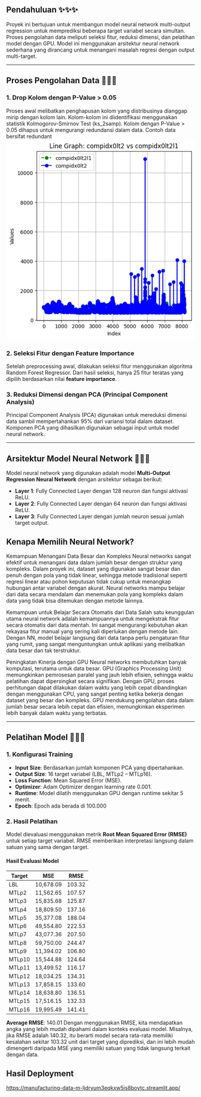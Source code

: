 ## Pendahuluan ✨✨✨

Proyek ini bertujuan untuk membangun model neural network multi-output regression untuk memprediksi beberapa target variabel secara simultan. Proses pengolahan data meliputi seleksi fitur, reduksi dimensi, dan pelatihan model dengan GPU. Model ini menggunakan arsitektur neural network sederhana yang dirancang untuk menangani masalah regresi dengan output multi-target.

---

## Proses Pengolahan Data 🌟🌟🌟

### 1. **Drop Kolom dengan P-Value > 0.05**

Proses awal melibatkan penghapusan kolom yang distribusinya dianggap mirip dengan kolom lain. Kolom-kolom ini diidentifikasi menggunakan statistik Kolmogorov-Smirnov Test (ks\_2samp). Kolom dengan P-Value > 0.05 dihapus untuk mengurangi redundansi dalam data. Contoh data bersifat redundant
![My Image](Sim_dis.png)

### 2. **Seleksi Fitur dengan Feature Importance**

Setelah preprocessing awal, dilakukan seleksi fitur menggunakan algoritma Random Forest Regressor. Dari hasil seleksi, hanya 25 fitur teratas yang dipilih berdasarkan nilai **feature importance**.

### 3. **Reduksi Dimensi dengan PCA (Principal Component Analysis)**

Principal Component Analysis (PCA) digunakan untuk mereduksi dimensi data sambil mempertahankan 95% dari variansi total dalam dataset. Komponen PCA yang dihasilkan digunakan sebagai input untuk model neural network.

---

## Arsitektur Model Neural Network 🤖🤖🤖

Model neural network yang digunakan adalah model **Multi-Output Regression Neural Network** dengan arsitektur sebagai berikut:

- **Layer 1**: Fully Connected Layer dengan 128 neuron dan fungsi aktivasi ReLU.
- **Layer 2**: Fully Connected Layer dengan 64 neuron dan fungsi aktivasi ReLU.
- **Layer 3**: Fully Connected Layer dengan jumlah neuron sesuai jumlah target output.
## Kenapa Memilih Neural Network?
Kemampuan Menangani Data Besar dan Kompleks
Neural networks sangat efektif untuk menangani data dalam jumlah besar dengan struktur yang kompleks. Dalam proyek ini, dataset yang digunakan sangat besar dan penuh dengan pola yang tidak linear, sehingga metode tradisional seperti regresi linear atau pohon keputusan tidak cukup untuk menangkap hubungan antar variabel dengan akurat. Neural networks mampu belajar dari data secara mendalam dan menemukan pola yang kompleks dalam data yang tidak bisa ditemukan dengan metode lainnya.

Kemampuan untuk Belajar Secara Otomatis dari Data
Salah satu keunggulan utama neural network adalah kemampuannya untuk mengekstrak fitur secara otomatis dari data mentah. Ini sangat mengurangi kebutuhan akan rekayasa fitur manual yang sering kali diperlukan dengan metode lain. Dengan NN, model belajar langsung dari data tanpa perlu pengaturan fitur yang rumit, yang sangat menguntungkan untuk aplikasi yang melibatkan data besar dan tak terstruktur.

Peningkatan Kinerja dengan GPU
Neural networks membutuhkan banyak komputasi, terutama untuk data besar. GPU (Graphics Processing Unit) memungkinkan pemrosesan paralel yang jauh lebih efisien, sehingga waktu pelatihan dapat dipersingkat secara signifikan. Dengan GPU, proses perhitungan dapat dilakukan dalam waktu yang lebih cepat dibandingkan dengan menggunakan CPU, yang sangat penting ketika bekerja dengan dataset yang besar dan kompleks. GPU mendukung pengolahan data dalam jumlah besar secara lebih cepat dan efisien, memungkinkan eksperimen lebih banyak dalam waktu yang terbatas.

---

## Pelatihan Model 🚀🚀🚀

### 1. **Konfigurasi Training**

- **Input Size**: Berdasarkan jumlah komponen PCA yang dipertahankan.
- **Output Size**: 16 target variabel (LBL, MTLp2 – MTLp16).
- **Loss Function**: Mean Squared Error (MSE).
- **Optimizer**: Adam Optimizer dengan learning rate 0.001.
- **Runtime**: Model dilatih menggunakan GPU dengan runtime sekitar 5 menit.
- **Epoch**: Epoch ada berada di 100.000

### 2. **Hasil Pelatihan**

Model dievaluasi menggunakan metrik **Root Mean Squared Error (RMSE)** untuk setiap target variabel. RMSE memberikan interpretasi langsung dalam satuan yang sama dengan target.

#### Hasil Evaluasi Model

| Target | MSE       | RMSE   |
| ------ | --------- | ------ |
| LBL    | 10,678.09 | 103.32 |
| MTLp2  | 11,562.65 | 107.57 |
| MTLp3  | 15,835.68 | 125.87 |
| MTLp4  | 18,809.50 | 137.16 |
| MTLp5  | 35,377.08 | 188.04 |
| MTLp6  | 49,554.80 | 222.53 |
| MTLp7  | 43,077.36 | 207.50 |
| MTLp8  | 59,750.00 | 244.47 |
| MTLp9  | 11,394.02 | 106.80 |
| MTLp10 | 15,544.88 | 124.64 |
| MTLp11 | 13,499.52 | 116.17 |
| MTLp12 | 18,034.25 | 134.31 |
| MTLp13 | 17,858.15 | 133.60 |
| MTLp14 | 18,638.80 | 136.51 |
| MTLp15 | 17,516.15 | 132.33 |
| MTLp16 | 19,995.49 | 141.41 |

**Average RMSE**: 140.01
Dengan menggunakan RMSE, kita mendapatkan angka yang lebih mudah dipahami dalam konteks evaluasi model. Misalnya, jika RMSE adalah 140.32, itu berarti model secara rata-rata memiliki kesalahan sekitar 103.32 unit dari target yang diprediksi, dan ini lebih mudah dimengerti daripada MSE yang memiliki satuan yang tidak langsung terkait dengan data.

## Hasil Deployment
https://manufacturing-data-m-ljdryum3eqkxw5is8boytc.streamlit.app/

